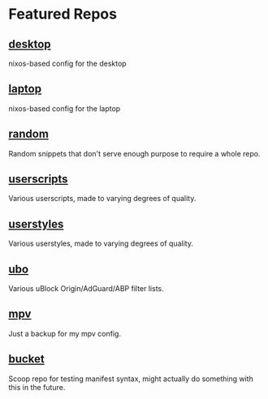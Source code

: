 # Featured Repos

## [desktop](https://github.com/chrislowles/desktop)
nixos-based config for the desktop

## [laptop](https://github.com/chrislowles/laptop)
nixos-based config for the laptop

## [random](https://github.com/chrislowles/random)
Random snippets that don't serve enough purpose to require a whole repo.

## [userscripts](https://github.com/chrislowles/userscripts)
Various userscripts, made to varying degrees of quality.

## [userstyles](https://github.com/chrislowles/userstyles)
Various userstyles, made to varying degrees of quality.

## [ubo](https://github.com/chrislowles/ubo)
Various uBlock Origin/AdGuard/ABP filter lists.

## [mpv](https://github.com/chrislowles/mpv)
Just a backup for my mpv config.

## [bucket](https://github.com/chrislowles/bucket)
Scoop repo for testing manifest syntax, might actually do something with this in the future.
